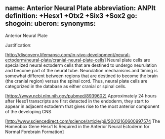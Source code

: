 name: Anterior Neural Plate
abbreviation: ANPlt
definition: +Hesx1 +Otx2 +Six3 +Sox2
go:
shogoin: 
uberon:
synonyms:
---

Anterior Neural Plate

Justification:

[http://discovery.lifemapsc.com/in-vivo-development/neural-ectoderm/neural-plate/cranial-neural-plate-cells]
Neural plate cells are specialized neural ectoderm cells that are destined to undergo neurulation and become part of the neural tube.  Neurulation mechanisms and timing is somewhat different between regions that are destined to become the brain (the cranial region) versus the spinal cord. Thus, neural plate cells are categorized in the database as either cranial or spinal cells. 

[https://www.ncbi.nlm.nih.gov/pubmed/8939602]
Approximately 24 hours after Hesx1 transcripts are first detected in the endoderm, they start to appear in adjacent ectoderm that gives rise to the most anterior component of the developing CNS

[http://www.sciencedirect.com/science/article/pii/S0012160600997574
The Homeobox Gene Hesx1 Is Required in the Anterior Neural Ectoderm for Normal Forebrain Formation]

